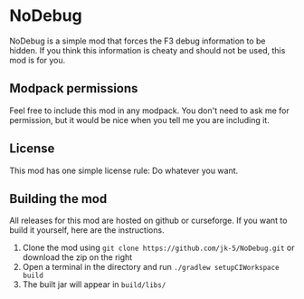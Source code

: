 # NoDebug

NoDebug is a simple mod that forces the F3 debug information to be hidden.
If you think this information is cheaty and should not be used, this mod is for you.

## Modpack permissions
Feel free to include this mod in any modpack. You don't need to ask me for permission, but it would be nice when you tell me you are including it.

## License
This mod has one simple license rule: Do whatever you want.

## Building the mod
All releases for this mod are hosted on github or curseforge. If you want to build it yourself, here are the instructions.
1.  Clone the mod using ```git clone https://github.com/jk-5/NoDebug.git``` or download the zip on the right
2.  Open a terminal in the directory and run ```./gradlew setupCIWorkspace build```
3.  The built jar will appear in ```build/libs/```
